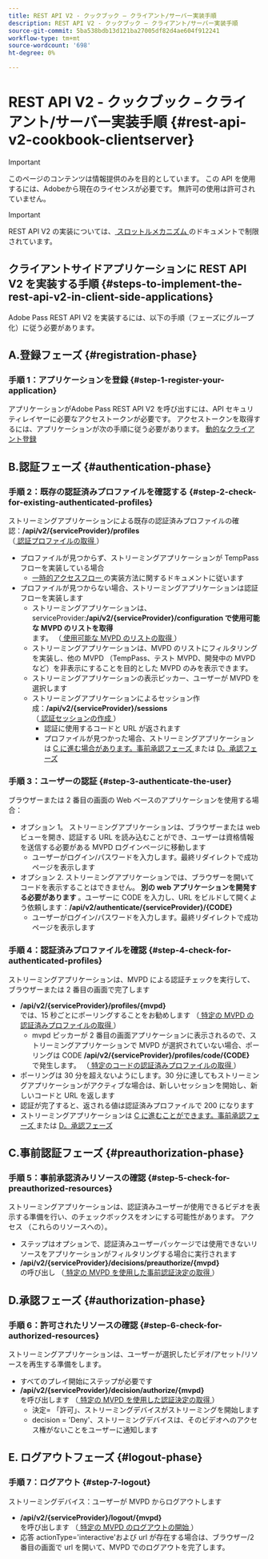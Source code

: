 ```yaml
---
title: REST API V2 - クックブック – クライアント/サーバー実装手順
description: REST API V2 - クックブック – クライアント/サーバー実装手順
source-git-commit: 5ba538bdb13d121ba27005df82d4ae604f912241
workflow-type: tm+mt
source-wordcount: '698'
ht-degree: 0%

---
```



# REST API V2 - クックブック – クライアント/サーバー実装手順 {#rest-api-v2-cookbook-clientserver}

>[!IMPORTANT]
>
> このページのコンテンツは情報提供のみを目的としています。 この API を使用するには、Adobeから現在のライセンスが必要です。 無許可の使用は許可されていません。

>[!IMPORTANT]
>
> REST API V2 の実装については、[ スロットルメカニズム ](/help/authentication/throttling-mechanism.md) のドキュメントで制限されています。

## クライアントサイドアプリケーションに REST API V2 を実装する手順 {#steps-to-implement-the-rest-api-v2-in-client-side-applications}

Adobe Pass REST API V2 を実装するには、以下の手順（フェーズにグループ化）に従う必要があります。

## A.登録フェーズ {#registration-phase}

### 手順 1：アプリケーションを登録 {#step-1-register-your-application}

アプリケーションがAdobe Pass REST API V2 を呼び出すには、API セキュリティレイヤーに必要なアクセストークンが必要です。
アクセストークンを取得するには、アプリケーションが次の手順に従う必要があります。
[ 動的なクライアント登録 ](./dynamic-client-registration.md)

## B.認証フェーズ {#authentication-phase}

### 手順 2：既存の認証済みプロファイルを確認する {#step-2-check-for-existing-authenticated-profiles}

ストリーミングアプリケーションによる既存の認証済みプロファイルの確認：<b>/api/v2/{serviceProvider}/profiles</b><br>
（[ 認証プロファイルの取得 ](./apis/profiles-apis/rest-api-v2-retrieve-authenticated-profiles.md)）

* プロファイルが見つからず、ストリーミングアプリケーションが TempPass フローを実装している場合
   * [ 一時的アクセスフロー ](./temporary-access-flows/rest-api-v2-access-temporary-flows.md) の実装方法に関するドキュメントに従います
* プロファイルが見つからない場合、ストリーミングアプリケーションは認証フローを実装します
   * ストリーミングアプリケーションは、serviceProvider:<b>/api/v2/{serviceProvider}/configuration で使用可能な MVPD のリストを取得 </b><br> ます。
（[ 使用可能な MVPD のリストの取得 ](./apis/configuration-apis/rest-api-v2-configuration-apis-retrieve-configuration-for-specific-service-provider.md)）
   * ストリーミングアプリケーションは、MVPD のリストにフィルタリングを実装し、他の MVPD （TempPass、テスト MVPD、開発中の MVPD など）を非表示にすることを目的とした MVPD のみを表示できます。
   * ストリーミングアプリケーションの表示ピッカー、ユーザーが MVPD を選択します
   * ストリーミングアプリケーションによるセッション作成：<b>/api/v2/{serviceProvider}/sessions</b><br>
（[ 認証セッションの作成 ](./apis/sessions-apis/rest-api-v2-sessions-apis-create-authentication-session.md)） <br>
      * 認証に使用するコードと URL が返されます
      * プロファイルが見つかった場合、ストリーミングアプリケーションは <a href="#preauthorization-phase">C に進む場合があります。事前承認フェーズ </a> または <a href="#authorization-phase">D。承認フェーズ </a>

### 手順 3：ユーザーの認証 {#step-3-authenticate-the-user}

ブラウザーまたは 2 番目の画面の Web ベースのアプリケーションを使用する場合：

* オプション 1。 ストリーミングアプリケーションは、ブラウザーまたは web ビューを開き、認証する URL を読み込むことができ、ユーザーは資格情報を送信する必要がある MVPD ログインページに移動します
   * ユーザーがログイン/パスワードを入力します。最終リダイレクトで成功ページを表示します
* オプション 2. ストリーミングアプリケーションでは、ブラウザーを開いてコードを表示することはできません。 <b> 別の web アプリケーションを開発する必要があります </b>。ユーザーに CODE を入力し、URL をビルドして開くよう依頼します：<b>/api/v2/authenticate/{serviceProvider}/{CODE}</b>
   * ユーザーがログイン/パスワードを入力します。最終リダイレクトで成功ページを表示します

### 手順 4：認証済みプロファイルを確認 {#step-4-check-for-authenticated-profiles}

ストリーミングアプリケーションは、MVPD による認証チェックを実行して、ブラウザーまたは 2 番目の画面で完了します

* <b>/api/v2/{serviceProvider}/profiles/{mvpd}</b><br> では、15 秒ごとにポーリングすることをお勧めします
（[ 特定の MVPD の認証済みプロファイルの取得 ](.apis/profiles-apis/rest-api-v2-profiles-apis-retrieve-profile-for-specific-mvpd.md)）
   * mvpd ピッカーが 2 番目の画面アプリケーションに表示されるので、ストリーミングアプリケーションで MVPD が選択されていない場合、ポーリングは CODE <b>/api/v2/{serviceProvider}/profiles/code/{CODE}</b><br> で発生します。
（[ 特定のコードの認証済みプロファイルの取得 ](./apis/profiles-apis/rest-api-v2-profiles-apis-retrieve-profile-for-specific-code.md)）
* ポーリングは 30 分を超えないようにします。30 分に達してもストリーミングアプリケーションがアクティブな場合は、新しいセッションを開始し、新しいコードと URL を返します
* 認証が完了すると、返される値は認証済みプロファイルで 200 になります
* ストリーミングアプリケーションは <a href="#preauthorization-phase">C に進むことができます。事前承認フェーズ </a> または <a href="#authorization-phase">D。承認フェーズ </a>

## C.事前認証フェーズ {#preauthorization-phase}

### 手順 5：事前承認済みリソースの確認 {#step-5-check-for-preauthorized-resources}

ストリーミングアプリケーションは、認証済みユーザーが使用できるビデオを表示する準備を行い、のチェックボックスをオンにする可能性があります。
アクセス （これらのリソースへの）。

* ステップはオプションで、認証済みユーザーパッケージでは使用できないリソースをアプリケーションがフィルタリングする場合に実行されます
* <b>/api/v2/{serviceProvider}/decisions/preauthorize/{mvpd}</b><br> の呼び出し
（[ 特定の MVPD を使用した事前認証決定の取得 ](.apis/decisions-apis/rest-api-v2-decisions-apis-retrieve-preauthorization-decisions-using-specific-mvpd.md)）


## D.承認フェーズ {#authorization-phase}

### 手順 6：許可されたリソースの確認 {#step-6-check-for-authorized-resources}

ストリーミングアプリケーションは、ユーザーが選択したビデオ/アセット/リソースを再生する準備をします。

* すべてのプレイ開始にステップが必要です
* <b>/api/v2/{serviceProvider}/decision/authorize/{mvpd}</b><br> を呼び出します
（[ 特定の MVPD を使用した認証決定の取得 ](.apis/decisions-apis/rest-api-v2-decisions-apis-retrieve-authorization-decisions-using-specific-mvpd.md)）
   * 決定= 「許可」、ストリーミングデバイスがストリーミングを開始します
   * decision = &#39;Deny&#39;、ストリーミングデバイスは、そのビデオへのアクセス権がないことをユーザーに通知します

## E. ログアウトフェーズ {#logout-phase}

### 手順 7：ログアウト {#step-7-logout}

ストリーミングデバイス：ユーザーが MVPD からログアウトします

* <b>/api/v2/{serviceProvider}/logout/{mvpd}</b><br> を呼び出します
（[ 特定の MVPD のログアウトの開始 ](.apis/logout-apis/rest-api-v2-logout-apis-initiate-logout-for-specific-mvpd.md)）
* 応答 actionType=&#39;interactive&#39;および url が存在する場合は、ブラウザー/2 番目の画面で url を開いて、MVPD でのログアウトを完了します。

